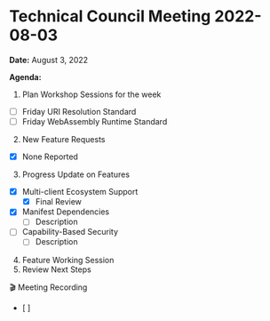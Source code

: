 Technical Council Meeting 2022-08-03
===

**Date:** August 3, 2022

**Agenda:**
1. Plan Workshop Sessions for the week
- [ ] Friday URI Resolution Standard
- [ ] Friday WebAssembly Runtime Standard
2. New Feature Requests
- [x] None Reported
3. Progress Update on Features
- [x] Multi-client Ecosystem Support
   - [x] Final Review 
- [x] Manifest Dependencies
   - [ ]   Description
- [ ] Capability-Based Security
   - [ ] Description     
4. Feature Working Session
5. Review Next Steps 


:clapper: Meeting Recording 
- [ ] 
